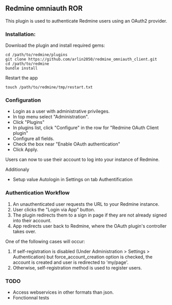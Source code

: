 ## Redmine omniauth ROR

This plugin is used to authenticate Redmine users using an OAuth2 provider.

### Installation:

Download the plugin and install required gems:

```console
cd /path/to/redmine/plugins
git clone https://github.com/arlin2050/redmine_omniauth_client.git
cd /path/to/redmine
bundle install
```

Restart the app
```console
touch /path/to/redmine/tmp/restart.txt
```

### Configuration

* Login as a user with administrative privileges. 
* In top menu select "Administration".
* Click "Plugins"
* In plugins list, click "Configure" in the row for "Redmine OAuth Client plugin"
* Configure all fields.
* Check the box near "Enable OAuth authentication"
* Click Apply. 
 
Users can now to use their account to log into your instance of Redmine.

Additionaly
* Setup value Autologin in Settings on tab Authentification

### Authentication Workflow

1. An unauthenticated user requests the URL to your Redmine instance.
2. User clicks the "Login via App" button.
3. The plugin redirects them to a sign in page if they are not already signed into their account.
4. App redirects user back to Redmine, where the OAuth plugin's controller takes over.

One of the following cases will occur:

1. If self-registration is disabled (Under Administration > Settings > Authentication) but force_account_creation option is checked, the account is created and user is redirected to 'my/page'.
2. Otherwise, self-registration method is used to register users.

### TODO

* Access webservices in other formats than json.
* Fonctionnal tests